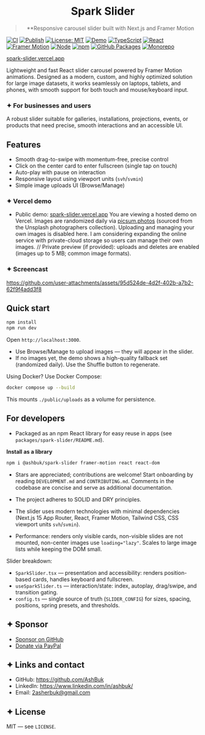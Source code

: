 <div align="center">

# Spark Slider

> \*\*Responsive carousel slider built with Next.js and Framer Motion

</div>

[![CI](https://github.com/AshBuk/framer-motion-spark-slider/actions/workflows/ci.yml/badge.svg?branch=main)](https://github.com/AshBuk/framer-motion-spark-slider/actions/workflows/ci.yml)
[![Publish](https://github.com/AshBuk/framer-motion-spark-slider/actions/workflows/publish-package.yml/badge.svg)](https://github.com/AshBuk/framer-motion-spark-slider/actions/workflows/publish-package.yml)
[![License: MIT](https://img.shields.io/badge/License-MIT-blue.svg)](LICENSE)
[![Demo](https://img.shields.io/badge/demo-vercel-black?logo=vercel)](https://spark-slider.vercel.app/)
[![TypeScript](https://img.shields.io/badge/TypeScript-5.x-3178C6?logo=typescript)](https://www.typescriptlang.org/)
[![React](https://img.shields.io/badge/React-%E2%89%A518-61DAFB?logo=react&logoColor=white)](https://react.dev/)
[![Framer Motion](https://img.shields.io/badge/Framer%20Motion-%E2%89%A512-0055FF?logo=framer)](https://www.framer.com/motion/)
[![Node](https://img.shields.io/badge/node-20.x-339933?logo=node.js&logoColor=white)](https://nodejs.org/)
[![npm](https://img.shields.io/npm/v/@ashbuk/spark-slider?logo=npm)](https://npmjs.com/package/@ashbuk/spark-slider)
[![GitHub Packages](https://img.shields.io/badge/GitHub%20Packages-enabled-181717?logo=github)](https://github.com/AshBuk/framer-motion-spark-slider/packages)
[![Monorepo](https://img.shields.io/badge/monorepo-workspaces-orange)](#)

[spark-slider.vercel.app](https://spark-slider.vercel.app/)

Lightweight and fast React slider carousel powered by Framer Motion animations.
Designed as a modern, custom, and highly optimized solution for large image datasets, it works seamlessly on laptops, tablets, and phones, with smooth support for both touch and mouse/keyboard input.

### ✦ For businesses and users

A robust slider suitable for galleries, installations, projections, events, or products that need precise, smooth interactions and an accessible UI.

## Features

- Smooth drag-to-swipe with momentum-free, precise control
- Click on the center card to enter fullscreen (single tap on touch)
- Auto-play with pause on interaction
- Responsive layout using viewport units (`svh`/`svmin`)
- Simple image uploads UI (Browse/Manage)

### ✦ Vercel demo

- Public demo: [spark-slider.vercel.app](https://spark-slider.vercel.app/)
  You are viewing a hosted demo on Vercel. Images are randomized daily via [picsum.photos](https://picsum.photos) (sourced from the Unsplash photographers collection). Uploading and managing your own images is disabled here. I am considering expanding the online service with private-cloud storage so users can manage their own images.
  // Private preview (if provided): uploads and deletes are enabled (images up to 5 MB; common image formats).

### ✦ Screencast

https://github.com/user-attachments/assets/95d524de-4d2f-402b-a7b2-62f9f4add3f8

## Quick start

```bash
npm install
npm run dev
```

Open `http://localhost:3000`.

- Use Browse/Manage to upload images — they will appear in the slider.
- If no images yet, the demo shows a high-quality fallback set (randomized daily). Use the Shuffle button to regenerate.

Using Docker? Use Docker Compose:

```bash
docker compose up --build
```

This mounts `./public/uploads` as a volume for persistence.

## For developers

- Packaged as an npm React library for easy reuse in apps (see `packages/spark-slider/README.md`).

**Install as a library**

```bash
npm i @ashbuk/spark-slider framer-motion react react-dom
```

- Stars are appreciated; contributions are welcome! Start onboarding by reading `DEVELOPMENT.md` and `CONTRIBUTING.md`. Comments in the codebase are concise and serve as additional documentation.

- The project adheres to SOLID and DRY principles.
- The slider uses modern technologies with minimal dependencies (Next.js 15 App Router, React, Framer Motion, Tailwind CSS, CSS viewport units `svh`/`svmin`).
- Performance: renders only visible cards, non-visible slides are not mounted, non-center images use `loading="lazy"`. Scales to large image lists while keeping the DOM small.

Slider breakdown:

- `SparkSlider.tsx` — presentation and accessibility: renders position-based cards, handles keyboard and fullscreen.
- `useSparkSlider.ts` — interaction/state: index, autoplay, drag/swipe, and transition gating.
- `config.ts` — single source of truth (`SLIDER_CONFIG`) for sizes, spacing, positions, spring presets, and thresholds.

## ✦ Sponsor

- [Sponsor on GitHub](https://github.com/sponsors/AshBuk)
- [Donate via PayPal](https://www.paypal.com/donate/?hosted_button_id=R3HZH8DX7SCJG)

## ✦ Links and contact

- GitHub: https://github.com/AshBuk
- LinkedIn: https://www.linkedin.com/in/ashbuk/
- Email: 2asherbuk@gmail.com

## ✦ License

MIT — see `LICENSE`.

